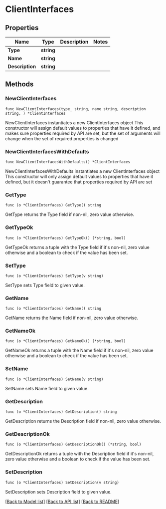 # ClientInterfaces

## Properties

Name | Type | Description | Notes
------------ | ------------- | ------------- | -------------
**Type** | **string** |  | 
**Name** | **string** |  | 
**Description** | **string** |  | 

## Methods

### NewClientInterfaces

`func NewClientInterfaces(type_ string, name string, description string, ) *ClientInterfaces`

NewClientInterfaces instantiates a new ClientInterfaces object
This constructor will assign default values to properties that have it defined,
and makes sure properties required by API are set, but the set of arguments
will change when the set of required properties is changed

### NewClientInterfacesWithDefaults

`func NewClientInterfacesWithDefaults() *ClientInterfaces`

NewClientInterfacesWithDefaults instantiates a new ClientInterfaces object
This constructor will only assign default values to properties that have it defined,
but it doesn't guarantee that properties required by API are set

### GetType

`func (o *ClientInterfaces) GetType() string`

GetType returns the Type field if non-nil, zero value otherwise.

### GetTypeOk

`func (o *ClientInterfaces) GetTypeOk() (*string, bool)`

GetTypeOk returns a tuple with the Type field if it's non-nil, zero value otherwise
and a boolean to check if the value has been set.

### SetType

`func (o *ClientInterfaces) SetType(v string)`

SetType sets Type field to given value.


### GetName

`func (o *ClientInterfaces) GetName() string`

GetName returns the Name field if non-nil, zero value otherwise.

### GetNameOk

`func (o *ClientInterfaces) GetNameOk() (*string, bool)`

GetNameOk returns a tuple with the Name field if it's non-nil, zero value otherwise
and a boolean to check if the value has been set.

### SetName

`func (o *ClientInterfaces) SetName(v string)`

SetName sets Name field to given value.


### GetDescription

`func (o *ClientInterfaces) GetDescription() string`

GetDescription returns the Description field if non-nil, zero value otherwise.

### GetDescriptionOk

`func (o *ClientInterfaces) GetDescriptionOk() (*string, bool)`

GetDescriptionOk returns a tuple with the Description field if it's non-nil, zero value otherwise
and a boolean to check if the value has been set.

### SetDescription

`func (o *ClientInterfaces) SetDescription(v string)`

SetDescription sets Description field to given value.



[[Back to Model list]](../README.md#documentation-for-models) [[Back to API list]](../README.md#documentation-for-api-endpoints) [[Back to README]](../README.md)


